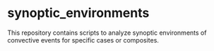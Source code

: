 
# synoptic_environments


This repository contains scripts to analyze synoptic environments of convective events for specific cases or composites. 
